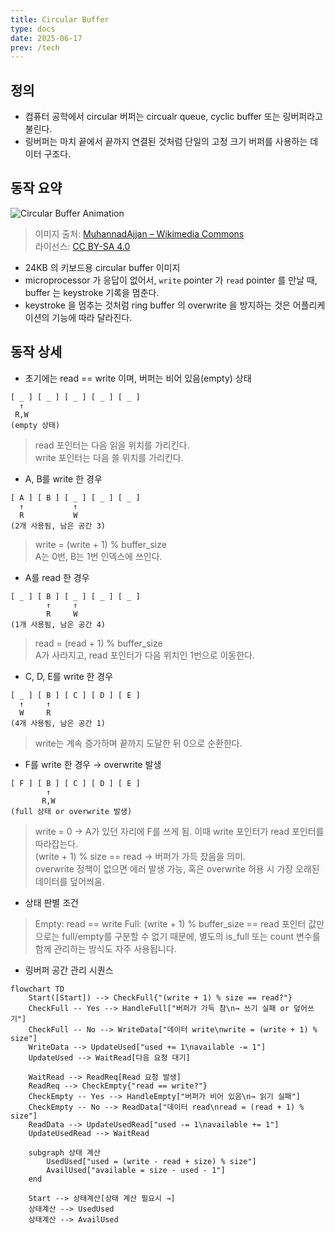 ```yaml
---
title: Circular Buffer
type: docs
date: 2025-06-17
prev: /tech
---
```



## 정의 

- 컴퓨터 공학에서 circular 버퍼는 circualr queue, cyclic buffer 또는 링버퍼라고 불린다.
- 링버퍼는 마치 끝에서 끝까지 연결된 것처럼 단일의 고정 크기 버퍼를 사용하는 데이터 구조다.


## 동작 요약 

![Circular Buffer Animation](https://upload.wikimedia.org/wikipedia/commons/3/3f/Circular_Buffer_Animation.gif)
> 이미지 출처: [MuhannadAjjan – Wikimedia Commons](https://commons.wikimedia.org/w/index.php?curid=45368479)  
> 라이선스: [CC BY-SA 4.0](https://creativecommons.org/licenses/by-sa/4.0)

- 24KB 의 키보드용 circular buffer 이미지
- microprocessor 가 응답이 없어서, `write` pointer 가 `read` pointer 를 만날 때, buffer 는 keystroke 기록을 멈춘다.
- keystroke 을 멈추는 것처럼 ring buffer 의 overwrite 을 방지하는 것은 어플리케이션의 기능에 따라 달라진다. 


## 동작 상세 

- 초기에는 read == write 이며, 버퍼는 비어 있음(empty) 상태
```
[ _ ] [ _ ] [ _ ] [ _ ] [ _ ]
  ↑
 R,W
(empty 상태)
```
> read 포인터는 다음 읽을 위치를 가리킨다.  
> write 포인터는 다음 쓸 위치를 가리킨다.

- A, B를 write 한 경우
```
[ A ] [ B ] [ _ ] [ _ ] [ _ ]
  ↑           ↑
  R           W
(2개 사용됨, 남은 공간 3)
```
> write = (write + 1) % buffer_size  
> A는 0번, B는 1번 인덱스에 쓰인다.


- A를 read 한 경우
```
[ _ ] [ B ] [ _ ] [ _ ] [ _ ]
        ↑     ↑
        R     W
(1개 사용됨, 남은 공간 4)
```
> read = (read + 1) % buffer_size  
> A가 사라지고, read 포인터가 다음 위치인 1번으로 이동한다.

- C, D, E를 write 한 경우
```
[ _ ] [ B ] [ C ] [ D ] [ E ]
  ↑     ↑                  
  W     R                  
(4개 사용됨, 남은 공간 1)
```
> write는 계속 증가하며 끝까지 도달한 뒤 0으로 순환한다.

- F를 write 한 경우 → overwrite 발생
```
[ F ] [ B ] [ C ] [ D ] [ E ]
        ↑                  
       R,W                  
(full 상태 or overwrite 발생)
```
> write = 0 → A가 있던 자리에 F를 쓰게 됨. 이때 write 포인터가 read 포인터를 따라잡는다.  
> (write + 1) % size == read → 버퍼가 가득 찼음을 의미.  
> overwrite 정책이 없으면 에러 발생 가능, 혹은 overwrite 허용 시 가장 오래된 데이터를 덮어씌움.

- 상태 판별 조건
> Empty: read == write
> Full: (write + 1) % buffer_size == read
> 포인터 값만으로는 full/empty를 구분할 수 없기 때문에, 별도의 is_full 또는 count 변수를 함께 관리하는 방식도 자주 사용됩니다.

- 링버퍼 공간 관리 시퀀스 

```mermaid
flowchart TD
    Start([Start]) --> CheckFull{"(write + 1) % size == read?"}
    CheckFull -- Yes --> HandleFull["버퍼가 가득 참\n→ 쓰기 실패 or 덮어쓰기"]
    CheckFull -- No --> WriteData["데이터 write\nwrite = (write + 1) % size"]
    WriteData --> UpdateUsed["used += 1\navailable -= 1"]
    UpdateUsed --> WaitRead[다음 요청 대기]

    WaitRead --> ReadReq[Read 요청 발생]
    ReadReq --> CheckEmpty{"read == write?"}
    CheckEmpty -- Yes --> HandleEmpty["버퍼가 비어 있음\n→ 읽기 실패"]
    CheckEmpty -- No --> ReadData["데이터 read\nread = (read + 1) % size"]
    ReadData --> UpdateUsedRead["used -= 1\navailable += 1"]
    UpdateUsedRead --> WaitRead

    subgraph 상태 계산
        UsedUsed["used = (write - read + size) % size"]
        AvailUsed["available = size - used - 1"]
    end

    Start --> 상태계산[상태 계산 필요시 →]
    상태계산 --> UsedUsed
    상태계산 --> AvailUsed
```

